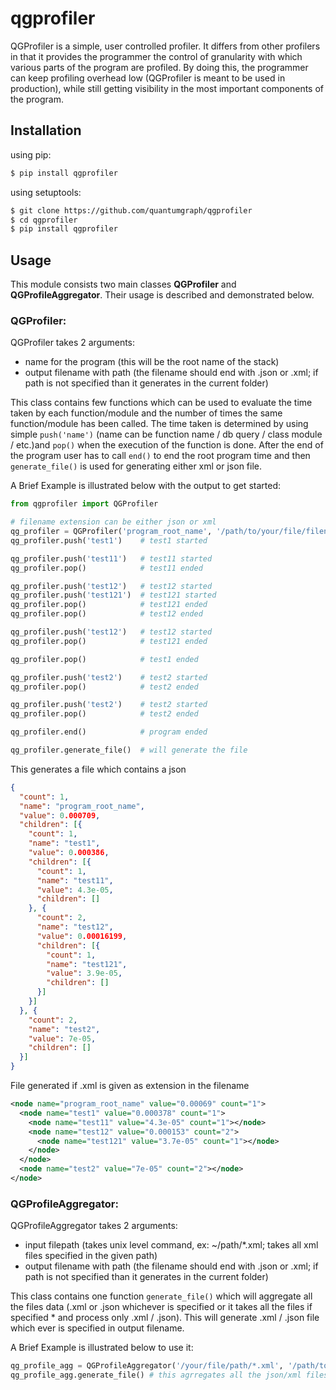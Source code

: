 
qgprofiler
==============

QGProfiler is a simple, user controlled profiler. It differs from 
other profilers in that it provides the programmer the control of
granularity with which various parts of the program are profiled.
By doing this, the programmer can keep profiling overhead low 
(QGProfiler is meant to be used in production), while still getting
visibility in the most important components of the program.


Installation
--------------
using pip:

```sh
$ pip install qgprofiler
```

using setuptools:

```sh
$ git clone https://github.com/quantumgraph/qgprofiler
$ cd qgprofiler
$ pip install qgprofiler
```

Usage
--------------

This module consists two main classes **QGProfiler** and **QGProfileAggregator**. Their usage is described and demonstrated below.

### QGProfiler:

QGProfiler takes 2 arguments:
 - name for the program (this will be the root name of the stack)
 - output filename with path (the filename should end with .json or .xml; if path is not specified than it generates in the current folder)  

This class contains few functions which can be used to evaluate the time taken by each function/module and the number of times the same function/module has been called. The time taken is determined by using simple ```push('name')``` (name can be function name / db query / class module / etc.)and ```pop()``` when the execution of the function is done. After the end of the program user has to call ```end()``` to end the root program time and then ```generate_file()``` is used for generating either xml or json file.  

A Brief Example is illustrated below with the output to get started:

```python
from qgprofiler import QGProfiler

# filename extension can be either json or xml
qg_profiler = QGProfiler('program_root_name', '/path/to/your/file/filename.json') # program started
qg_profiler.push('test1')    # test1 started

qg_profiler.push('test11')   # test11 started
qg_profiler.pop()            # test11 ended

qg_profiler.push('test12')   # test12 started
qg_profiler.push('test121')  # test121 started
qg_profiler.pop()            # test121 ended
qg_profiler.pop()            # test12 ended

qg_profiler.push('test12')   # test12 started
qg_profiler.pop()            # test121 ended

qg_profiler.pop()            # test1 ended

qg_profiler.push('test2')    # test2 started
qg_profiler.pop()            # test2 ended

qg_profiler.push('test2')    # test2 started
qg_profiler.pop()            # test2 ended

qg_profiler.end()            # program ended

qg_profiler.generate_file()  # will generate the file
```

This generates a file which contains a json
```json
{
  "count": 1,
  "name": "program_root_name",
  "value": 0.000709,
  "children": [{
    "count": 1,
    "name": "test1",
    "value": 0.000386,
    "children": [{
      "count": 1,
      "name": "test11",
      "value": 4.3e-05,
      "children": []
    }, {
      "count": 2,
      "name": "test12",
      "value": 0.00016199,
      "children": [{
        "count": 1,
        "name": "test121",
        "value": 3.9e-05,
        "children": []
      }]
    }]
  }, {
    "count": 2,
    "name": "test2",
    "value": 7e-05,
    "children": []
  }]
}
```

File generated if .xml is given as extension in the filename
```xml
<node name="program_root_name" value="0.00069" count="1">
  <node name="test1" value="0.000378" count="1">
    <node name="test11" value="4.3e-05" count="1"></node>
    <node name="test12" value="0.000153" count="2">
      <node name="test121" value="3.7e-05" count="1"></node>
    </node>
  </node>
  <node name="test2" value="7e-05" count="2"></node>
</node>
```

### QGProfileAggregator:

QGProfileAggregator takes 2 arguments:
 - input filepath (takes unix level command, ex: ~/path/*.xml; takes all xml files specified in the given path)
 - output filename with path (the filename should end with .json or .xml; if path is not specified than it generates in the current folder)  

This class contains one function ```generate_file()``` which will aggregate all the files data (.xml or .json whichever is specified or it takes all the files if specified * and process only .xml / .json). This will generate .xml / .json file which ever is specified in output filename.  

A Brief Example is illustrated below to use it:

```python
qg_profile_agg = QGProfileAggregator('/your/file/path/*.xml', '/path/to/your/file/filename.xml')
qg_profile_agg.generate_file() # this agrregates all the json/xml files into 1 file

```
